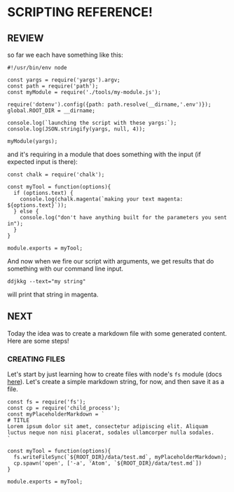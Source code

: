 # SCRIPTING REFERENCE!

## REVIEW
so far we each have something like this:

```
#!/usr/bin/env node

const yargs = require('yargs').argv;
const path = require('path');
const myModule = require('./tools/my-module.js');

require('dotenv').config({path: path.resolve(__dirname,'.env')});
global.ROOT_DIR = __dirname;

console.log(`launching the script with these yargs:`);
console.log(JSON.stringify(yargs, null, 4));

myModule(yargs);
```

and it's requiring in a module that does something with the input (if expected input is there):

```
const chalk = require('chalk');

const myTool = function(options){
  if (options.text) {
    console.log(chalk.magenta(`making your text magenta: ${options.text}`));
  } else {
    console.log("don't have anything built for the parameters you sent in");
  }
}

module.exports = myTool;

```

And now when we fire our script with arguments, we get results that do something with our command line input.

```
ddjkkg --text="my string"
```

will print that string in magenta.

## NEXT

Today the idea was to create a markdown file with some generated content. Here are some steps!

### CREATING FILES

Let's start by just learning how to create files with node's `fs` module (docs [here](https://nodejs.org/api/fs.html)). Let's create a simple markdown string, for now, and then save it as a file.

```
const fs = require('fs');
const cp = require('child_process');
const myPlaceholderMarkdown = `
# TITLE
Lorem ipsum dolor sit amet, consectetur adipiscing elit. Aliquam luctus neque non nisi placerat, sodales ullamcorper nulla sodales.
`

const myTool = function(options){
  fs.writeFileSync(`${ROOT_DIR}/data/test.md`, myPlaceholderMarkdown);
  cp.spawn('open', ['-a', 'Atom', `${ROOT_DIR}/data/test.md`])
}

module.exports = myTool;
```
